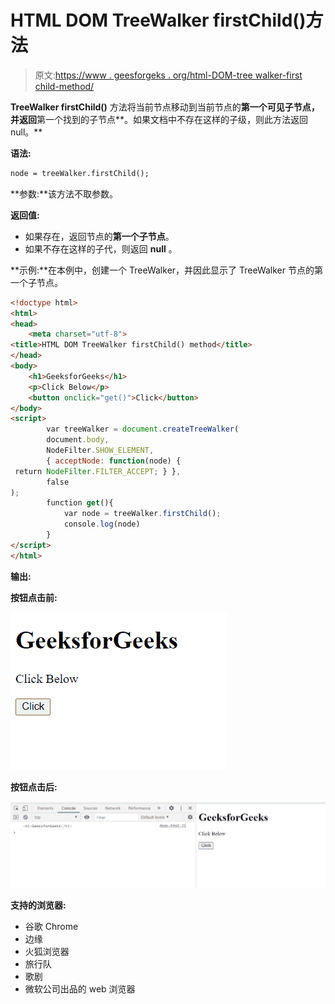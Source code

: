 # HTML DOM TreeWalker firstChild()方法

> 原文:[https://www . geesforgeks . org/html-DOM-tree walker-first child-method/](https://www.geeksforgeeks.org/html-dom-treewalker-firstchild-method/)

**TreeWalker firstChild()** 方法将当前节点移动到当前节点的**第一个可见子节点，并返回**第一个找到的子节点**。如果文档中不存在这样的子级，则此方法返回 null。**

**语法:**

```html
node = treeWalker.firstChild();
```

**参数:**该方法不取参数。

**返回值:**

*   如果存在，返回节点的**第一个子节点**。
*   如果不存在这样的子代，则返回 **null** 。

**示例:**在本例中，创建一个 TreeWalker，并因此显示了 TreeWalker 节点的第一个子节点。

```html
<!doctype html>
<html>
<head>
    <meta charset="utf-8">
<title>HTML DOM TreeWalker firstChild() method</title>    
</head>
<body>
    <h1>GeeksforGeeks</h1>
    <p>Click Below</p>
    <button onclick="get()">Click</button>
</body>
<script>
        var treeWalker = document.createTreeWalker(
        document.body,
        NodeFilter.SHOW_ELEMENT,
        { acceptNode: function(node) {
 return NodeFilter.FILTER_ACCEPT; } },
        false
);
        function get(){
            var node = treeWalker.firstChild();
            console.log(node) 
        }
</script>
</html>
```

**输出:**

**按钮点击前:**

![](img/eb973973982016f69868389566de333c.png)

**按钮点击后:**

![](img/5da0ad3b872dbb62b827a7a4c20439bf.png)

**支持的浏览器:**

*   谷歌 Chrome
*   边缘
*   火狐浏览器
*   旅行队
*   歌剧
*   微软公司出品的 web 浏览器